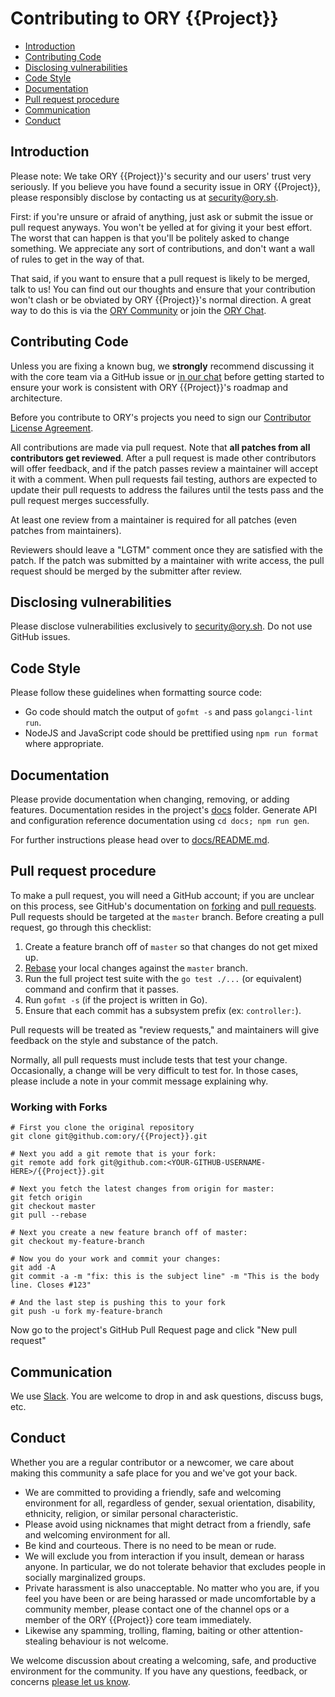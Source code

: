 <!--

Thank you for contributing changes to this document! Because we use a central repository
to synchronize this file across all our repositories, make sure to make your edits
in the correct file, which you can find here:

https://github.com/ory/meta/blob/master/templates/repository/CONTRIBUTING.md

-->

# Contributing to ORY {{Project}}

<!-- START doctoc generated TOC please keep comment here to allow auto update -->
<!-- DON'T EDIT THIS SECTION, INSTEAD RE-RUN doctoc TO UPDATE -->

- [Introduction](#introduction)
- [Contributing Code](#contributing-code)
- [Disclosing vulnerabilities](#disclosing-vulnerabilities)
- [Code Style](#code-style)
- [Documentation](#documentation)
- [Pull request procedure](#pull-request-procedure)
- [Communication](#communication)
- [Conduct](#conduct)

<!-- END doctoc generated TOC please keep comment here to allow auto update -->

## Introduction

Please note: We take ORY {{Project}}'s security and our users' trust very
seriously. If you believe you have found a security issue in ORY {{Project}},
please responsibly disclose by contacting us at security@ory.sh.

First: if you're unsure or afraid of anything, just ask or submit the issue or
pull request anyways. You won't be yelled at for giving it your best effort. The
worst that can happen is that you'll be politely asked to change something. We
appreciate any sort of contributions, and don't want a wall of rules to get in
the way of that.

That said, if you want to ensure that a pull request is likely to be merged,
talk to us! You can find out our thoughts and ensure that your contribution
won't clash or be obviated by ORY {{Project}}'s normal direction. A great way to
do this is via the [ORY Community](https://community.ory.sh/) or join the
[ORY Chat](https://www.ory.sh/chat).

## Contributing Code

Unless you are fixing a known bug, we **strongly** recommend discussing it with
the core team via a GitHub issue or [in our chat](https://www.ory.sh/chat)
before getting started to ensure your work is consistent with ORY {{Project}}'s
roadmap and architecture.

Before you contribute to ORY's projects you need to sign our [Contributor License Agreement](https://cla-assistant.io/ory/).

All contributions are made via pull request. Note that **all patches from all
contributors get reviewed**. After a pull request is made other contributors
will offer feedback, and if the patch passes review a maintainer will accept it
with a comment. When pull requests fail testing, authors are expected to update
their pull requests to address the failures until the tests pass and the pull
request merges successfully.

At least one review from a maintainer is required for all patches (even patches
from maintainers).

Reviewers should leave a "LGTM" comment once they are satisfied with the patch.
If the patch was submitted by a maintainer with write access, the pull request
should be merged by the submitter after review.

## Disclosing vulnerabilities

Please disclose vulnerabilities exclusively to
[security@ory.sh](mailto:security@ory.sh). Do not use GitHub issues.

## Code Style

Please follow these guidelines when formatting source code:

- Go code should match the output of `gofmt -s` and pass `golangci-lint run`.
- NodeJS and JavaScript code should be prettified using `npm run format` where
  appropriate.

## Documentation

Please provide documentation when changing, removing, or adding features.
Documentation resides in the project's [docs](docs) folder. Generate API and
configuration reference documentation using `cd docs; npm run gen`.

For further instructions please head over to [docs/README.md](docs/README.md).

## Pull request procedure

To make a pull request, you will need a GitHub account; if you are unclear on
this process, see GitHub's documentation on
[forking](https://help.github.com/articles/fork-a-repo) and
[pull requests](https://help.github.com/articles/using-pull-requests). Pull
requests should be targeted at the `master` branch. Before creating a pull
request, go through this checklist:

1. Create a feature branch off of `master` so that changes do not get mixed up.
1. [Rebase](http://git-scm.com/book/en/Git-Branching-Rebasing) your local
   changes against the `master` branch.
1. Run the full project test suite with the `go test ./...` (or equivalent)
   command and confirm that it passes.
1. Run `gofmt -s` (if the project is written in Go).
1. Ensure that each commit has a subsystem prefix (ex: `controller:`).

Pull requests will be treated as "review requests," and maintainers will give
feedback on the style and substance of the patch.

Normally, all pull requests must include tests that test your change.
Occasionally, a change will be very difficult to test for. In those cases,
please include a note in your commit message explaining why.

### Working with Forks

```
# First you clone the original repository
git clone git@github.com:ory/{{Project}}.git

# Next you add a git remote that is your fork:
git remote add fork git@github.com:<YOUR-GITHUB-USERNAME-HERE>/{{Project}}.git

# Next you fetch the latest changes from origin for master:
git fetch origin
git checkout master
git pull --rebase

# Next you create a new feature branch off of master:
git checkout my-feature-branch

# Now you do your work and commit your changes:
git add -A
git commit -a -m "fix: this is the subject line" -m "This is the body line. Closes #123"

# And the last step is pushing this to your fork
git push -u fork my-feature-branch
```

Now go to the project's GitHub Pull Request page and click "New pull request"

## Communication

We use [Slack](https://www.ory.sh/chat). You are welcome to drop in and ask
questions, discuss bugs, etc.

## Conduct

Whether you are a regular contributor or a newcomer, we care about making this
community a safe place for you and we've got your back.

- We are committed to providing a friendly, safe and welcoming environment for
  all, regardless of gender, sexual orientation, disability, ethnicity,
  religion, or similar personal characteristic.
- Please avoid using nicknames that might detract from a friendly, safe and
  welcoming environment for all.
- Be kind and courteous. There is no need to be mean or rude.
- We will exclude you from interaction if you insult, demean or harass anyone.
  In particular, we do not tolerate behavior that excludes people in socially
  marginalized groups.
- Private harassment is also unacceptable. No matter who you are, if you feel
  you have been or are being harassed or made uncomfortable by a community
  member, please contact one of the channel ops or a member of the ORY
  {{Project}} core team immediately.
- Likewise any spamming, trolling, flaming, baiting or other attention-stealing
  behaviour is not welcome.

We welcome discussion about creating a welcoming, safe, and productive
environment for the community. If you have any questions, feedback, or concerns
[please let us know](https://www.ory.sh/chat).
